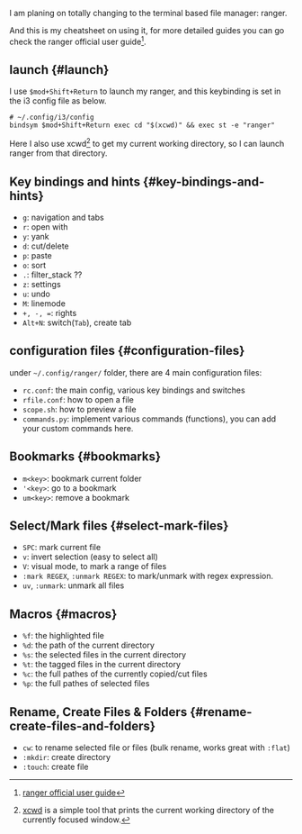
I am planing on totally changing to the terminal based file manager: ranger.

And this is my cheatsheet on using it, for more detailed guides you can go check the ranger official user guide[^fn:1].


## launch {#launch}

I use `$mod+Shift+Return` to launch my ranger, and this keybinding is set in the i3 config file as below.

```shell
# ~/.config/i3/config
bindsym $mod+Shift+Return exec cd "$(xcwd)" && exec st -e "ranger"
```

Here I also use xcwd[^fn:2] to get my current working directory, so I can launch ranger from that directory.


## Key bindings and hints {#key-bindings-and-hints}

-   `g`: navigation and tabs
-   `r`: open with
-   `y`: yank
-   `d`: cut/delete
-   `p`: paste
-   `o`: sort
-   `.`: filter\_stack ??
-   `z`: settings
-   `u`: undo
-   `M`: linemode
-   `+, -, =`: rights
-   `Alt+N`: switch(`Tab`), create tab


## configuration files {#configuration-files}

under `~/.config/ranger/` folder, there are 4 main configuration files:

-   `rc.conf`: the main config, various key bindings and switches
-   `rfile.conf`: how to open a file
-   `scope.sh`: how to preview a file
-   `commands.py`: implement various commands (functions), you can add your custom commands here.


## Bookmarks {#bookmarks}

-   `m<key>`: bookmark current folder
-   `'<key>`: go to a bookmark
-   `um<key>`: remove a bookmark


## Select/Mark files {#select-mark-files}

-   `SPC`: mark current file
-   `v`: invert selection (easy to select all)
-   `V`: visual mode, to mark a range of files
-   `:mark REGEX`, `:unmark REGEX`: to mark/unmark with regex expression.
-   `uv`, `:unmark`: unmark all files


## Macros {#macros}

-   `%f`: the highlighted file
-   `%d`: the path of the current directory
-   `%s`: the selected files in the current directory
-   `%t`: the tagged files in the current directory
-   `%c`: the full pathes of the currently copied/cut files
-   `%p`: the full pathes of selected files


## Rename, Create Files & Folders {#rename-create-files-and-folders}

-   `cw`: to rename selected file or files (bulk rename, works great with `:flat`)
-   `:mkdir`: create directory
-   `:touch`: create file

[^fn:1]: [ranger official user guide](https://github.com/ranger/ranger/wiki/Official-User-Guide)
[^fn:2]: [xcwd](https://github.com/schischi/xcwd) is a simple tool that prints the current working directory of the currently focused window.
